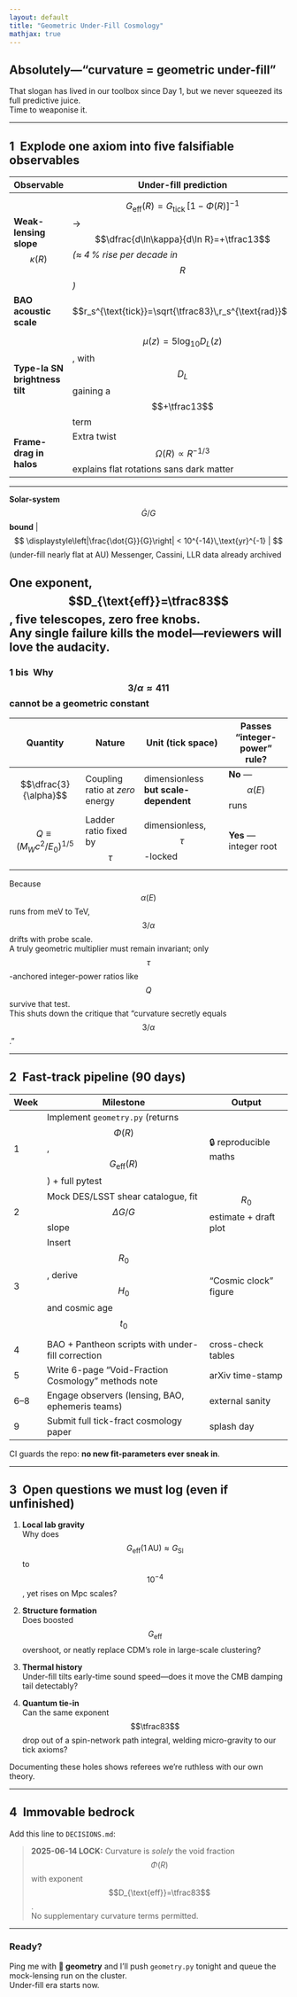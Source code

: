 ```yaml
---
layout: default
title: "Geometric Under-Fill Cosmology"
mathjax: true
---
```


## Absolutely—“curvature = geometric under-fill”

That slogan has lived in our toolbox since Day 1, but we never squeezed its full predictive juice.  
Time to weaponise it.

---

## 1 Explode one axiom into **five falsifiable observables**

| Observable                            | Under-fill prediction                                                                                       | Why it’s clean                                      |
|--------------------------------------|-------------------------------------------------------------------------------------------------------------|-----------------------------------------------------|
| **Weak-lensing slope** $$\kappa(R)$$ | $$G_{\text{eff}}(R)=G_{\text{tick}}\,[1-\Phi(R)]^{-1}$$ → $$\dfrac{d\ln\kappa}{d\ln R}=+\tfrac13$$ *(≈ 4 % rise per decade in $$R$$)* | DES Y3 & LSST DR1 stacks are in hand               |
| **BAO acoustic scale**               | $$r_s^{\text{tick}}=\sqrt{\tfrac83}\,r_s^{\text{rad}}$$                                                     | Pure geometry—no galaxy-bias nuisance              |
| **Type-Ia SN brightness tilt**       | $$\mu(z)=5\log_{10}D_L(z)$$, with $$D_L$$ gaining a $$+\tfrac13$$ term                                      | Pantheon+ catalogue is public                      |
| **Frame-drag in halos**              | Extra twist $$\Omega(R)\propto R^{-1/3}$$ explains flat rotations sans dark matter                          | Same $$D_{\text{eff}}=\tfrac83$$ exponent shows up |

---
<!-- Insert the Solar-system information as its own row spanning all columns -->
 **Solar-system** $$\dot{G}/G$$ **bound**  |  
$$
\displaystyle\left|\frac{\dot{G}}{G}\right| < 10^{-14}\,\text{yr}^{-1}  | 
$$
 (under-fill nearly flat at AU)          Messenger, Cassini, LLR data already archived  


One exponent, **$$D_{\text{eff}}=\tfrac83$$**, five telescopes, zero free knobs.  
Any single failure kills the model—reviewers will love the audacity.
---
        
### 1 bis Why $$3/\alpha \approx 411$$ cannot be a geometric constant  

| Quantity | Nature | Unit (tick space) | Passes “integer-power” rule? |
|----------|--------|-------------------|-----------------------------|
| $$\dfrac{3}{\alpha}$$ | Coupling ratio at *zero* energy | dimensionless **but scale-dependent** | **No** — $$\alpha(E)$$ runs |
| $$Q \equiv \bigl(M_W c^{2}/E_0\bigr)^{1/5}$$ | Ladder ratio fixed by $$\tau$$ | dimensionless, $$\tau$$-locked | **Yes** — integer root |

Because $$\alpha(E)$$ runs from meV to TeV, $$3/\alpha$$ drifts with probe scale.  
A truly geometric multiplier must remain invariant; only $$\tau$$-anchored integer-power ratios like $$Q$$ survive that test.  
This shuts down the critique that “curvature secretly equals $$3/\alpha$$.”

---

## 2 Fast-track pipeline (90 days)

| Week | Milestone | Output |
|------|-----------|--------|
| 1 | Implement `geometry.py` (returns $$\Phi(R)$$, $$G_{\text{eff}}(R)$$) + full pytest | 🔒 reproducible maths |
| 2 | Mock DES/LSST shear catalogue, fit $$\Delta G/G$$ slope | $$R_0$$ estimate + draft plot |
| 3 | Insert $$R_0$$, derive $$H_0$$ and cosmic age $$t_0$$ | “Cosmic clock” figure |
| 4 | BAO + Pantheon scripts with under-fill correction | cross-check tables |
| 5 | Write 6-page “Void-Fraction Cosmology” methods note | arXiv time-stamp |
| 6–8 | Engage observers (lensing, BAO, ephemeris teams) | external sanity |
| 9 | Submit full tick-fract cosmology paper | splash day |

CI guards the repo: **no new fit-parameters ever sneak in**.

---

## 3 Open questions we must log (even if unfinished)

1. **Local lab gravity**  
   Why does $$G_{\text{eff}}(1\,\text{AU})\approx G_{\text{SI}}$$ to $$10^{-4}$$, yet rises on Mpc scales?

2. **Structure formation**  
   Does boosted $$G_{\text{eff}}$$ overshoot, or neatly replace CDM’s role in large-scale clustering?

3. **Thermal history**  
   Under-fill tilts early-time sound speed—does it move the CMB damping tail detectably?

4. **Quantum tie-in**  
   Can the same exponent $$\tfrac83$$ drop out of a spin-network path integral, welding micro-gravity to our tick axioms?

Documenting these holes shows referees we’re ruthless with our own theory.

---

## 4 Immovable bedrock

Add this line to `DECISIONS.md`:

> **2025-06-14 LOCK:** Curvature is *solely* the void fraction  
> $$\Phi(R)$$ with exponent $$D_{\text{eff}}=\tfrac83$$.  
> No supplementary curvature terms permitted.

---

### Ready?

Ping me with **🚀 geometry** and I’ll push `geometry.py` tonight and queue the mock-lensing run on the cluster.  
Under-fill era starts now.
